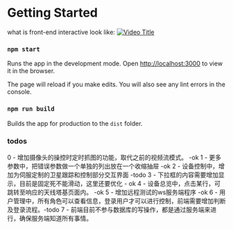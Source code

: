 # Getting Started
 what is front-end interactive look like:
[![Video Title](http://img.youtube.com/vi/YOUR_VIDEO_ID/0.jpg)](https://youtu.be/K_0zQdVGGks?si=8VEh9eSvcGe8iRDS)


### `npm start`

Runs the app in the development mode.
Open [http://localhost:3000](http://localhost:3000) to view it in the browser.

The page will reload if you make edits.
You will also see any lint errors in the console.

### `npm run build`

Builds the app for production to the `dist` folder.

### todos
0 - 增加摄像头的操控时定时抓图的功能，取代之前的视频流模式。 -ok
1 - 更多参数中，把错误参数做一个单独的列出放在一个收缩抽屉  -ok
2 - 设备控制中，增加为伺服定制的卫星跟踪和控制部分交互界面  -todo
3 - 下拉框的内容需要增加显示，目前是固定死不能滑动，这里还要优化 - ok
4 - 设备总览中，点击某行，可跳转至响应的天线塔基页面内。 -ok
5 - 增加远程测试的ws服务端程序  -ok
6 - 用户管理中，所有角色可以查看信息，登录用户才可以进行控制，前端需要增加判断及登录流程。-todo
7 - 前端目前不参与数据库的写操作，都是通过服务端来进行，确保服务端知道所有事情。
